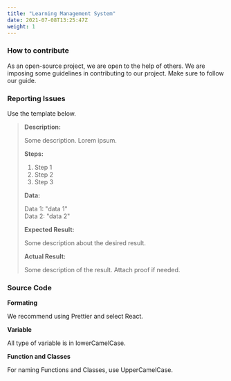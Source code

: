 ```yaml
---
title: "Learning Management System"
date: 2021-07-08T13:25:47Z
weight: 1
---
```


### How to contribute

As an open-source project, we are open to the help of others. We are imposing some guidelines in contributing to our project. Make sure to follow our guide.

### Reporting Issues

Use the template below.

> **Description:**
>
> Some description. Lorem ipsum.
>
> **Steps:**
>
> 1. Step 1
> 2. Step 2
> 3. Step 3
>
> **Data:**
>
> Data 1: "data 1"<br />
> Data 2: "data 2"
>
> **Expected Result:**
>
> Some description about the desired result.
>
> **Actual Result:**
>
> Some description of the result. Attach proof if needed.

### Source Code

**Formating**

We recommend using Prettier and select React.

**Variable**

All type of variable is in lowerCamelCase.

**Function and Classes**

For naming Functions and Classes, use UpperCamelCase.
